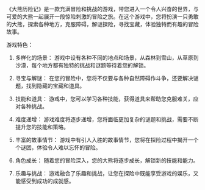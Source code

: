 《大熊历险记》是一款充满冒险和挑战的游戏，带您进入一个令人兴奋的世界，与可爱的大熊一起展开一段惊险刺激的冒险之旅。在这个游戏中，您将扮演一只勇敢的大熊，探索各种地方，克服障碍，解谜探险，寻找宝藏，体验独特而有趣的冒险故事。

游戏特色：

1. 多样化的场景： 游戏中设有各种不同的地点和场景，从森林到雪山，从草原到沙漠，每个地方都有独特的挑战和谜题等待着您的解锁。

2. 寻宝与解谜： 在您的冒险中，您将不仅要与各种自然障碍作斗争，还要解决谜题，找到隐藏的宝藏和道具。

3. 技能和道具： 游戏中，您可以学习各种技能，获得道具来帮助您克服难关，应对各种挑战。

4. 难度递增： 游戏难度将逐步递增，您将面临更加复杂的谜题和挑战，需要不断提升您的技能和策略。

5. 丰富的故事情节： 游戏中有引人入胜的故事情节，您将在探险过程中揭开一个个谜团，体验令人难以忘怀的冒险。

6. 角色成长： 随着您的冒险深入，您的大熊将逐步成长，解锁新的技能和能力。

7. 乐趣与挑战： 游戏融合了乐趣和挑战，让您在探险中既能享受游戏的娱乐，又能感受到成功的成就感。
